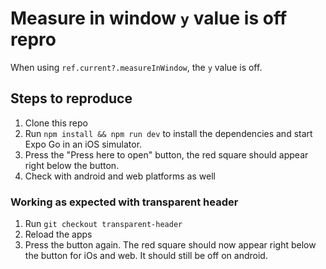 # Measure in window `y` value is off repro

When using `ref.current?.measureInWindow`, the `y` value is off.

## Steps to reproduce

1. Clone this repo
2. Run `npm install && npm run dev` to install the dependencies and start Expo Go in an iOS simulator.
3. Press the "Press here to open" button, the red square should appear right below the button.
4. Check with android and web platforms as well

### Working as expected with transparent header

1. Run `git checkout transparent-header`
2. Reload the apps
3. Press the button again. The red square should now appear right below the button for iOs and web. It should still be off on android.
